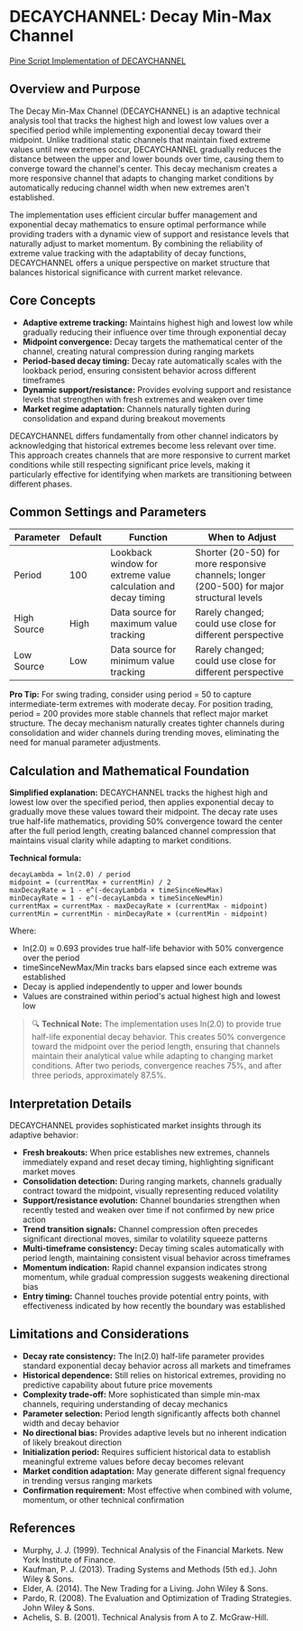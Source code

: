 # DECAYCHANNEL: Decay Min-Max Channel

[Pine Script Implementation of DECAYCHANNEL](https://github.com/mihakralj/pinescript/blob/main/indicators/channels/decaychannel.pine)

## Overview and Purpose

The Decay Min-Max Channel (DECAYCHANNEL) is an adaptive technical analysis tool that tracks the highest high and lowest low values over a specified period while implementing exponential decay toward their midpoint. Unlike traditional static channels that maintain fixed extreme values until new extremes occur, DECAYCHANNEL gradually reduces the distance between the upper and lower bounds over time, causing them to converge toward the channel's center. This decay mechanism creates a more responsive channel that adapts to changing market conditions by automatically reducing channel width when new extremes aren't established.

The implementation uses efficient circular buffer management and exponential decay mathematics to ensure optimal performance while providing traders with a dynamic view of support and resistance levels that naturally adjust to market momentum. By combining the reliability of extreme value tracking with the adaptability of decay functions, DECAYCHANNEL offers a unique perspective on market structure that balances historical significance with current market relevance.

## Core Concepts

* **Adaptive extreme tracking:** Maintains highest high and lowest low while gradually reducing their influence over time through exponential decay
* **Midpoint convergence:** Decay targets the mathematical center of the channel, creating natural compression during ranging markets
* **Period-based decay timing:** Decay rate automatically scales with the lookback period, ensuring consistent behavior across different timeframes
* **Dynamic support/resistance:** Provides evolving support and resistance levels that strengthen with fresh extremes and weaken over time
* **Market regime adaptation:** Channels naturally tighten during consolidation and expand during breakout movements

DECAYCHANNEL differs fundamentally from other channel indicators by acknowledging that historical extremes become less relevant over time. This approach creates channels that are more responsive to current market conditions while still respecting significant price levels, making it particularly effective for identifying when markets are transitioning between different phases.

## Common Settings and Parameters

| Parameter | Default | Function | When to Adjust |
|-----------|---------|----------|---------------|
| Period | 100 | Lookback window for extreme value calculation and decay timing | Shorter (20-50) for more responsive channels; longer (200-500) for major structural levels |
| High Source | High | Data source for maximum value tracking | Rarely changed; could use close for different perspective |
| Low Source | Low | Data source for minimum value tracking | Rarely changed; could use close for different perspective |

**Pro Tip:** For swing trading, consider using period = 50 to capture intermediate-term extremes with moderate decay. For position trading, period = 200 provides more stable channels that reflect major market structure. The decay mechanism naturally creates tighter channels during consolidation and wider channels during trending moves, eliminating the need for manual parameter adjustments.

## Calculation and Mathematical Foundation

**Simplified explanation:**
DECAYCHANNEL tracks the highest high and lowest low over the specified period, then applies exponential decay to gradually move these values toward their midpoint. The decay rate uses true half-life mathematics, providing 50% convergence toward the center after the full period length, creating balanced channel compression that maintains visual clarity while adapting to market conditions.

**Technical formula:**

```
decayLambda = ln(2.0) / period
midpoint = (currentMax + currentMin) / 2
maxDecayRate = 1 - e^(-decayLambda × timeSinceNewMax)
minDecayRate = 1 - e^(-decayLambda × timeSinceNewMin)
currentMax = currentMax - maxDecayRate × (currentMax - midpoint)
currentMin = currentMin - minDecayRate × (currentMin - midpoint)
```

Where:
- ln(2.0) ≈ 0.693 provides true half-life behavior with 50% convergence over the period
- timeSinceNewMax/Min tracks bars elapsed since each extreme was established
- Decay is applied independently to upper and lower bounds
- Values are constrained within period's actual highest high and lowest low

> 🔍 **Technical Note:** The implementation uses ln(2.0) to provide true half-life exponential decay behavior. This creates 50% convergence toward the midpoint over the period length, ensuring that channels maintain their analytical value while adapting to changing market conditions. After two periods, convergence reaches 75%, and after three periods, approximately 87.5%.

## Interpretation Details

DECAYCHANNEL provides sophisticated market insights through its adaptive behavior:

* **Fresh breakouts:** When price establishes new extremes, channels immediately expand and reset decay timing, highlighting significant market moves
* **Consolidation detection:** During ranging markets, channels gradually contract toward the midpoint, visually representing reduced volatility
* **Support/resistance evolution:** Channel boundaries strengthen when recently tested and weaken over time if not confirmed by new price action
* **Trend transition signals:** Channel compression often precedes significant directional moves, similar to volatility squeeze patterns
* **Multi-timeframe consistency:** Decay timing scales automatically with period length, maintaining consistent visual behavior across timeframes
* **Momentum indication:** Rapid channel expansion indicates strong momentum, while gradual compression suggests weakening directional bias
* **Entry timing:** Channel touches provide potential entry points, with effectiveness indicated by how recently the boundary was established

## Limitations and Considerations

* **Decay rate consistency:** The ln(2.0) half-life parameter provides standard exponential decay behavior across all markets and timeframes
* **Historical dependence:** Still relies on historical extremes, providing no predictive capability about future price movements
* **Complexity trade-off:** More sophisticated than simple min-max channels, requiring understanding of decay mechanics
* **Parameter selection:** Period length significantly affects both channel width and decay behavior
* **No directional bias:** Provides adaptive levels but no inherent indication of likely breakout direction
* **Initialization period:** Requires sufficient historical data to establish meaningful extreme values before decay becomes relevant
* **Market condition adaptation:** May generate different signal frequency in trending versus ranging markets
* **Confirmation requirement:** Most effective when combined with volume, momentum, or other technical confirmation

## References

* Murphy, J. J. (1999). Technical Analysis of the Financial Markets. New York Institute of Finance.
* Kaufman, P. J. (2013). Trading Systems and Methods (5th ed.). John Wiley & Sons.
* Elder, A. (2014). The New Trading for a Living. John Wiley & Sons.
* Pardo, R. (2008). The Evaluation and Optimization of Trading Strategies. John Wiley & Sons.
* Achelis, S. B. (2001). Technical Analysis from A to Z. McGraw-Hill.
